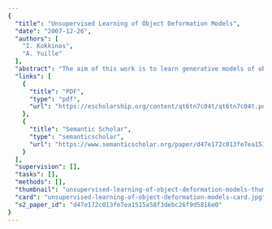```yaml
---
{
  "title": "Unsupervised Learning of Object Deformation Models",
  "date": "2007-12-26",
  "authors": [
    "I. Kokkinos",
    "A. Yuille"
  ],
  "abstract": "The aim of this work is to learn generative models of object deformations in an unsupervised manner. Initially, we introduce an Expectation Maximization approach to estimate a linear basis for deformations by maximizing the likelihood of the training set under an Active Appearance Model (AAM). This approach is shown to successfully capture the global shape variations of objects like faces, cars and hands. However the AAM representation cannot deal with articulated objects, like cows and horses. We therefore extend our approach to a representation that allows for multiple parts with the relationships between them modeled by a Markov Random Field (MRF). Finally, we propose an algorithm for efficiently performing inference on part-based MRF object models by speeding up the estimation of observation potentials. We use manually collected landmarks to compare the alternative models and quantify learning performance.",
  "links": [
    {
      "title": "PDF",
      "type": "pdf",
      "url": "https://escholarship.org/content/qt6tn7c04t/qt6tn7c04t.pdf?t=lrh0dh"
    },
    {
      "title": "Semantic Scholar",
      "type": "semanticscholar",
      "url": "https://www.semanticscholar.org/paper/d47e172c013fe7ea1515a58f3debc26f9d5816e0"
    }
  ],
  "supervision": [],
  "tasks": [],
  "methods": [],
  "thumbnail": "unsupervised-learning-of-object-deformation-models-thumb.jpg",
  "card": "unsupervised-learning-of-object-deformation-models-card.jpg",
  "s2_paper_id": "d47e172c013fe7ea1515a58f3debc26f9d5816e0"
}
---
```


